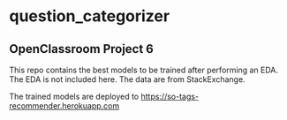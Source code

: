 # question_categorizer

## OpenClassroom Project 6

This repo contains the best models to be trained after performing an EDA. The EDA is not included here. The data are from StackExchange.

The trained models are deployed to https://so-tags-recommender.herokuapp.com

